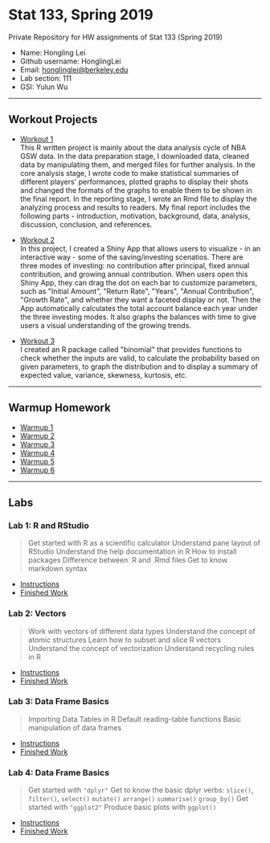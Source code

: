 # Stat 133, Spring 2019

Private Repository for HW assignments of Stat 133 (Spring 2019)

- Name: Hongling Lei
- Github username: HonglingLei
- Email: honglinglei@berkeley.edu
- Lab section: 111
- GSI: Yulun Wu

-----

## Workout Projects

- [Workout 1](workout1)\
This R written project is mainly about the data analysis cycle of NBA GSW data. In the data preparation stage, I downloaded data, cleaned data by manipulating them, and merged files for further analysis. In the core analysis stage, I wrote code to make statistical summaries of different players' performances, plotted graphs to display their shots and changed the formats of the graphs to enable them to be shown in the final report. In the reporting stage, I wrote an Rmd file to display the analyzing process and results to readers. My final report includes the following parts - introduction, motivation, background, data, analysis, discussion, conclusion, and references.

- [Workout 2](workout2)\
In this project, I created a Shiny App that allows users to visualize - in an interactive way - some of the saving/investing scenatios. There are three modes of investing: no contribution after principal, fixed annual contribution, and growing annual contribution. When users open this Shiny App, they can drag the dot on each bar to customize parameters, such as "Initial Amount", "Return Rate", "Years", "Annual Contribution", "Growth Rate", and whether they want a faceted display or not. Then the App automatically calculates the total account balance each year under the three investing modes. It also graphs the balances with time to give users a visual understanding of the growing trends.

- [Workout 3](workout3)\
I created an R package called "binomial" that provides functions to check whether the inputs are valid, to calculate the probability based on given parameters, to graph the distribution and to display a summary of expected value, variance, skewness, kurtosis, etc.

-----

## Warmup Homework

- [Warmup 1](https://github.com/stat133-sp19/hw-stat133-HonglingLei/tree/master/warmup01)
- [Warmup 2](https://github.com/stat133-sp19/hw-stat133-HonglingLei/tree/master/warmup02)
- [Warmup 3](https://github.com/stat133-sp19/hw-stat133-HonglingLei/tree/master/warmup03)
- [Warmup 4](https://github.com/stat133-sp19/hw-stat133-HonglingLei/tree/master/warmup04)
- [Warmup 5](https://github.com/stat133-sp19/hw-stat133-HonglingLei/tree/master/warmup05)
- [Warmup 6](https://github.com/stat133-sp19/hw-stat133-HonglingLei/tree/master/warmup06)

-----

## Labs

### Lab 1: R and RStudio
> Get started with R as a scientific calculator
> Understand pane layout of RStudio
> Understand the help documentation in R
> How to install packages
> Difference between .R and .Rmd files
> Get to know markdown syntax
- [Instructions](https://github.com/ucb-stat133/stat133-spring-2019/blob/master/labs/lab01-R-basics.md)
- [Finished Work](https://github.com/stat133-sp19/hw-stat133-HonglingLei/tree/master/lab01-R-basics)

### Lab 2: Vectors
> Work with vectors of different data types
> Understand the concept of atomic structures
> Learn how to subset and slice R vectors
> Understand the concept of vectorization
> Understand recycling rules in R
- [Instructions](https://github.com/ucb-stat133/stat133-spring-2019/blob/master/labs/lab01-R-basics.md)
- [Finished Work](https://github.com/stat133-sp19/hw-stat133-HonglingLei/tree/master/lab02-vector-basics)

### Lab 3: Data Frame Basics
> Importing Data Tables in R
> Default reading-table functions
> Basic manipulation of data frames
- [Instructions](https://github.com/ucb-stat133/stat133-spring-2019/blob/master/labs/lab03-data-tables.md)
- [Finished Work](https://github.com/stat133-sp19/hw-stat133-HonglingLei/tree/master/lab03-data-tables)

### Lab 4: Data Frame Basics
> Get started with `"dplyr"`
> Get to know the basic dplyr verbs:
> `slice()`, `filter()`, `select()`
> `mutate()`
> `arrange()`
> `summarise()`
> `group_by()`
> Get started with `"ggplot2"`
> Produce basic plots with `ggplot()`
- [Instructions](https://github.com/ucb-stat133/stat133-spring-2019/blob/master/labs/lab04-dplyr-ggplot-basics.md)
- [Finished Work](https://github.com/stat133-sp19/hw-stat133-HonglingLei/tree/master/lab04-dplyr-ggplot-basics)
